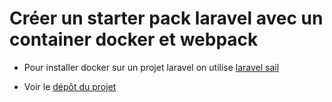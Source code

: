 # Créer un starter pack laravel avec un container docker et webpack

+ Pour installer docker sur un projet laravel on utilise [laravel sail](../../learning_laravel/lrvl_sail.md)

+ Voir le [dépôt du projet](https://gitlab.com/Xavier-lamy/starter-pack-laravel) 
